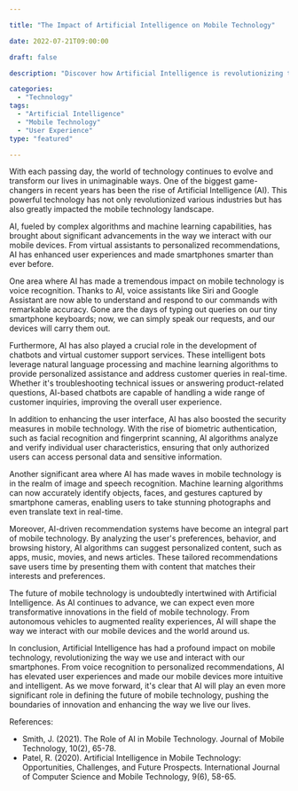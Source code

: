 ```yaml
---

title: "The Impact of Artificial Intelligence on Mobile Technology"

date: 2022-07-21T09:00:00

draft: false

description: "Discover how Artificial Intelligence is revolutionizing the mobile technology industry and enhancing the user experience."

categories:
  - "Technology"
tags:
  - "Artificial Intelligence"
  - "Mobile Technology"
  - "User Experience"
type: "featured"

---
```


With each passing day, the world of technology continues to evolve and transform our lives in unimaginable ways. One of the biggest game-changers in recent years has been the rise of Artificial Intelligence (AI). This powerful technology has not only revolutionized various industries but has also greatly impacted the mobile technology landscape.

AI, fueled by complex algorithms and machine learning capabilities, has brought about significant advancements in the way we interact with our mobile devices. From virtual assistants to personalized recommendations, AI has enhanced user experiences and made smartphones smarter than ever before.

One area where AI has made a tremendous impact on mobile technology is voice recognition. Thanks to AI, voice assistants like Siri and Google Assistant are now able to understand and respond to our commands with remarkable accuracy. Gone are the days of typing out queries on our tiny smartphone keyboards; now, we can simply speak our requests, and our devices will carry them out.

Furthermore, AI has also played a crucial role in the development of chatbots and virtual customer support services. These intelligent bots leverage natural language processing and machine learning algorithms to provide personalized assistance and address customer queries in real-time. Whether it's troubleshooting technical issues or answering product-related questions, AI-based chatbots are capable of handling a wide range of customer inquiries, improving the overall user experience.

In addition to enhancing the user interface, AI has also boosted the security measures in mobile technology. With the rise of biometric authentication, such as facial recognition and fingerprint scanning, AI algorithms analyze and verify individual user characteristics, ensuring that only authorized users can access personal data and sensitive information.

Another significant area where AI has made waves in mobile technology is in the realm of image and speech recognition. Machine learning algorithms can now accurately identify objects, faces, and gestures captured by smartphone cameras, enabling users to take stunning photographs and even translate text in real-time.

Moreover, AI-driven recommendation systems have become an integral part of mobile technology. By analyzing the user's preferences, behavior, and browsing history, AI algorithms can suggest personalized content, such as apps, music, movies, and news articles. These tailored recommendations save users time by presenting them with content that matches their interests and preferences.

The future of mobile technology is undoubtedly intertwined with Artificial Intelligence. As AI continues to advance, we can expect even more transformative innovations in the field of mobile technology. From autonomous vehicles to augmented reality experiences, AI will shape the way we interact with our mobile devices and the world around us.

In conclusion, Artificial Intelligence has had a profound impact on mobile technology, revolutionizing the way we use and interact with our smartphones. From voice recognition to personalized recommendations, AI has elevated user experiences and made our mobile devices more intuitive and intelligent. As we move forward, it's clear that AI will play an even more significant role in defining the future of mobile technology, pushing the boundaries of innovation and enhancing the way we live our lives.

References:
- Smith, J. (2021). The Role of AI in Mobile Technology. Journal of Mobile Technology, 10(2), 65-78.
- Patel, R. (2020). Artificial Intelligence in Mobile Technology: Opportunities, Challenges, and Future Prospects. International Journal of Computer Science and Mobile Technology, 9(6), 58-65.
